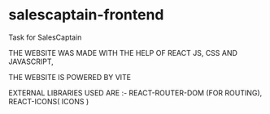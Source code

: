 # salescaptain-frontend
Task for SalesCaptain

THE WEBSITE WAS MADE WITH THE HELP OF REACT JS, CSS AND JAVASCRIPT,

THE WEBSITE IS POWERED BY VITE

EXTERNAL LIBRARIES USED ARE :- REACT-ROUTER-DOM (FOR ROUTING), REACT-ICONS( ICONS )
